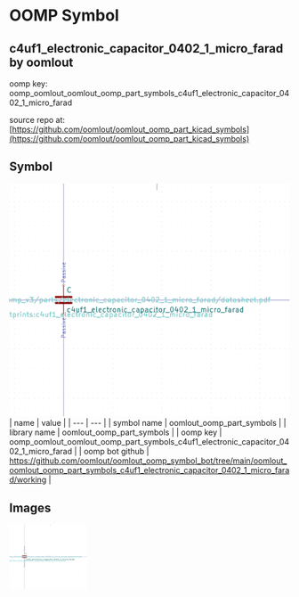 # OOMP Symbol  
## c4uf1_electronic_capacitor_0402_1_micro_farad  by oomlout  
  
oomp key: oomp_oomlout_oomlout_oomp_part_symbols_c4uf1_electronic_capacitor_0402_1_micro_farad  
  
source repo at: [https://github.com/oomlout/oomlout_oomp_part_kicad_symbols](https://github.com/oomlout/oomlout_oomp_part_kicad_symbols)  
## Symbol  
  
[![working.png](working_600.png)](working.png)  
| name | value | 
| --- | --- | 
| symbol name | oomlout_oomp_part_symbols | 
| library name | oomlout_oomp_part_symbols | 
| oomp key | oomp_oomlout_oomlout_oomp_part_symbols_c4uf1_electronic_capacitor_0402_1_micro_farad | 
| oomp bot github | https://github.com/oomlout/oomlout_oomp_symbol_bot/tree/main/oomlout_oomlout_oomp_part_symbols_c4uf1_electronic_capacitor_0402_1_micro_farad/working | 
## Images  
  
[![working.png](working_140.png)](working.png)  
